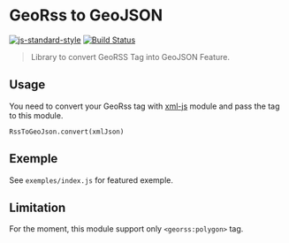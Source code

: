 # GeoRss to GeoJSON

[![js-standard-style](https://img.shields.io/badge/code%20style-standard-brightgreen.svg)](http://standardjs.com) [![Build Status](https://travis-ci.org/permettez-moi-de-construire/georss-to-geojson.svg?branch=master)](https://travis-ci.org/permettez-moi-de-construire/georss-to-geojson)

> Library to convert GeoRSS Tag into GeoJSON Feature.

## Usage

You need to convert your GeoRss tag with [xml-js](https://github.com/nashwaan/xml-js) module and pass the tag to this module.

```RssToGeoJson.convert(xmlJson)```

## Exemple

See `exemples/index.js` for featured exemple.

## Limitation

For the moment, this module support only `<georss:polygon>` tag.
